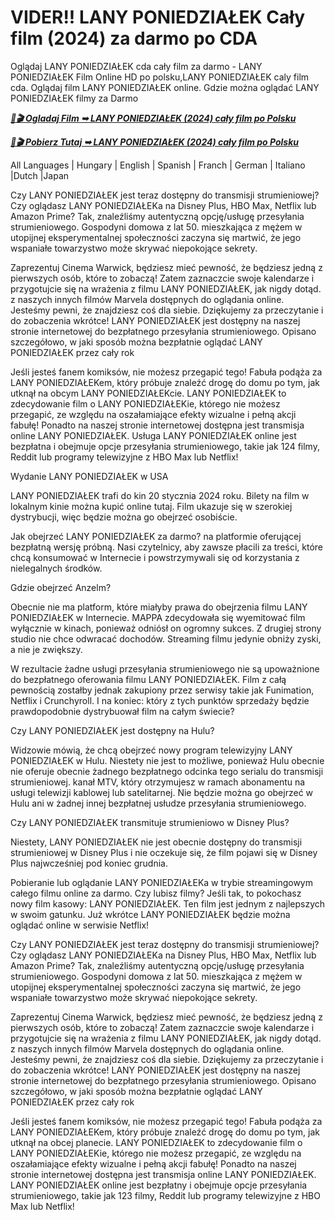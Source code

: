 # VIDER!! LANY PONIEDZIAŁEK Cały film (2024) za darmo po CDA

Oglądaj LANY PONIEDZIAŁEK cda cały film za darmo - LANY PONIEDZIAŁEK Film Online HD po polsku,LANY PONIEDZIAŁEK caly film cda. Oglądaj film LANY PONIEDZIAŁEK online. Gdzie można oglądać LANY PONIEDZIAŁEK filmy za Darmo

<p><b><I><a href="https://r-movies.com/pl/movie/1207447/wet-monday-gitcodepl">📀🎬 Ogladaj Film ➥ LANY PONIEDZIAŁEK (2024) cały film po Polsku</a></I></b></p>

<p><b><I><a href="https://r-movies.com/pl/movie/1207447/wet-monday-gitcodepl">📀🎬 Pobierz Tutaj ➥ LANY PONIEDZIAŁEK (2024) cały film po Polsku</a></I></b></p>

All Languages | Hungary | English | Spanish | Franch | German | Italiano |Dutch |Japan

Czy LANY PONIEDZIAŁEK jest teraz dostępny do transmisji strumieniowej? Czy oglądasz LANY PONIEDZIAŁEKa na Disney Plus, HBO Max, Netflix lub Amazon Prime? Tak, znaleźliśmy autentyczną opcję/usługę przesyłania strumieniowego. Gospodyni domowa z lat 50. mieszkająca z mężem w utopijnej eksperymentalnej społeczności zaczyna się martwić, że jego wspaniałe towarzystwo może skrywać niepokojące sekrety.

Zaprezentuj Cinema Warwick, będziesz mieć pewność, że będziesz jedną z pierwszych osób, które to zobaczą! Zatem zaznaczcie swoje kalendarze i przygotujcie się na wrażenia z filmu LANY PONIEDZIAŁEK, jak nigdy dotąd. z naszych innych filmów Marvela dostępnych do oglądania online. Jesteśmy pewni, że znajdziesz coś dla siebie. Dziękujemy za przeczytanie i do zobaczenia wkrótce! LANY PONIEDZIAŁEK jest dostępny na naszej stronie internetowej do bezpłatnego przesyłania strumieniowego. Opisano szczegółowo, w jaki sposób można bezpłatnie oglądać LANY PONIEDZIAŁEK przez cały rok

Jeśli jesteś fanem komiksów, nie możesz przegapić tego! Fabuła podąża za LANY PONIEDZIAŁEKem, który próbuje znaleźć drogę do domu po tym, jak utknął na obcym LANY PONIEDZIAŁEKcie. LANY PONIEDZIAŁEK to zdecydowanie film o LANY PONIEDZIAŁEKie, którego nie możesz przegapić, ze względu na oszałamiające efekty wizualne i pełną akcji fabułę! Ponadto na naszej stronie internetowej dostępna jest transmisja online LANY PONIEDZIAŁEK. Usługa LANY PONIEDZIAŁEK online jest bezpłatna i obejmuje opcje przesyłania strumieniowego, takie jak 124 filmy, Reddit lub programy telewizyjne z HBO Max lub Netflix!

Wydanie LANY PONIEDZIAŁEK w USA

LANY PONIEDZIAŁEK trafi do kin 20 stycznia 2024 roku. Bilety na film w lokalnym kinie można kupić online tutaj. Film ukazuje się w szerokiej dystrybucji, więc będzie można go obejrzeć osobiście.

Jak obejrzeć LANY PONIEDZIAŁEK za darmo? na platformie oferującej bezpłatną wersję próbną. Nasi czytelnicy, aby zawsze płacili za treści, które chcą konsumować w Internecie i powstrzymywali się od korzystania z nielegalnych środków.

Gdzie obejrzeć Anzelm?

Obecnie nie ma platform, które miałyby prawa do obejrzenia filmu LANY PONIEDZIAŁEK w Internecie. MAPPA zdecydowała się wyemitować film wyłącznie w kinach, ponieważ odniósł on ogromny sukces. Z drugiej strony studio nie chce odwracać dochodów. Streaming filmu jedynie obniży zyski, a nie je zwiększy.

W rezultacie żadne usługi przesyłania strumieniowego nie są upoważnione do bezpłatnego oferowania filmu LANY PONIEDZIAŁEK. Film z całą pewnością zostałby jednak zakupiony przez serwisy takie jak Funimation, Netflix i Crunchyroll. I na koniec: który z tych punktów sprzedaży będzie prawdopodobnie dystrybuował film na całym świecie?

Czy LANY PONIEDZIAŁEK jest dostępny na Hulu?

Widzowie mówią, że chcą obejrzeć nowy program telewizyjny LANY PONIEDZIAŁEK w Hulu. Niestety nie jest to możliwe, ponieważ Hulu obecnie nie oferuje obecnie żadnego bezpłatnego odcinka tego serialu do transmisji strumieniowej. kanał MTV, który otrzymujesz w ramach abonamentu na usługi telewizji kablowej lub satelitarnej. Nie będzie można go obejrzeć w Hulu ani w żadnej innej bezpłatnej usłudze przesyłania strumieniowego.

Czy LANY PONIEDZIAŁEK transmituje strumieniowo w Disney Plus?

Niestety, LANY PONIEDZIAŁEK nie jest obecnie dostępny do transmisji strumieniowej w Disney Plus i nie oczekuje się, że film pojawi się w Disney Plus najwcześniej pod koniec grudnia.

Pobieranie lub oglądanie LANY PONIEDZIAŁEKa w trybie streamingowym całego filmu online za darmo. Czy lubisz filmy? Jeśli tak, to pokochasz nowy film kasowy: LANY PONIEDZIAŁEK. Ten film jest jednym z najlepszych w swoim gatunku. Już wkrótce LANY PONIEDZIAŁEK będzie można oglądać online w serwisie Netflix!

Czy LANY PONIEDZIAŁEK jest teraz dostępny do transmisji strumieniowej? Czy oglądasz LANY PONIEDZIAŁEKa na Disney Plus, HBO Max, Netflix lub Amazon Prime? Tak, znaleźliśmy autentyczną opcję/usługę przesyłania strumieniowego. Gospodyni domowa z lat 50. mieszkająca z mężem w utopijnej eksperymentalnej społeczności zaczyna się martwić, że jego wspaniałe towarzystwo może skrywać niepokojące sekrety.

Zaprezentuj Cinema Warwick, będziesz mieć pewność, że będziesz jedną z pierwszych osób, które to zobaczą! Zatem zaznaczcie swoje kalendarze i przygotujcie się na wrażenia z filmu LANY PONIEDZIAŁEK, jak nigdy dotąd. z naszych innych filmów Marvela dostępnych do oglądania online. Jesteśmy pewni, że znajdziesz coś dla siebie. Dziękujemy za przeczytanie i do zobaczenia wkrótce! LANY PONIEDZIAŁEK jest dostępny na naszej stronie internetowej do bezpłatnego przesyłania strumieniowego. Opisano szczegółowo, w jaki sposób można bezpłatnie oglądać LANY PONIEDZIAŁEK przez cały rok

Jeśli jesteś fanem komiksów, nie możesz przegapić tego! Fabuła podąża za LANY PONIEDZIAŁEKem, który próbuje znaleźć drogę do domu po tym, jak utknął na obcej planecie. LANY PONIEDZIAŁEK to zdecydowanie film o LANY PONIEDZIAŁEKie, którego nie możesz przegapić, ze względu na oszałamiające efekty wizualne i pełną akcji fabułę! Ponadto na naszej stronie internetowej dostępna jest transmisja online LANY PONIEDZIAŁEK. LANY PONIEDZIAŁEK online jest bezpłatny i obejmuje opcje przesyłania strumieniowego, takie jak 123 filmy, Reddit lub programy telewizyjne z HBO Max lub Netflix!
